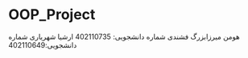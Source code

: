 # OOP_Project
هومن میرزابزرگ  فشندی شماره دانشجویی: 402110735
ارشیا شهریاری  شماره دانشجویی:402110649
